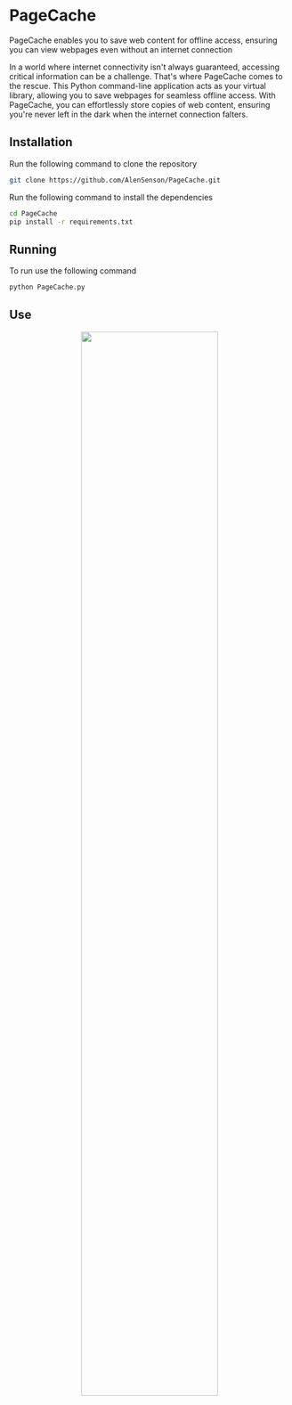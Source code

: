 # PageCache
PageCache enables you to save web content for offline access, ensuring you can view webpages even without an internet connection

In a world where internet connectivity isn't always guaranteed, accessing critical information can be a challenge. That's where PageCache comes to the rescue. This Python command-line application acts as your virtual library, allowing you to save webpages for seamless offline access. With PageCache, you can effortlessly store copies of web content, ensuring you're never left in the dark when the internet connection falters.

## Installation
Run the following command to clone the repository

```sh
git clone https://github.com/AlenSenson/PageCache.git
```

Run the following command to install the dependencies

```sh
cd PageCache
pip install -r requirements.txt
```

## Running
To run use the following command

```sh
python PageCache.py
```

## Use
<p align="center">
<img src="https://github.com/AlenSenson/python-mini-project/blob/main/Converter/Screenshot%202023-05-31%20180831.png" width=70% height=70%>
